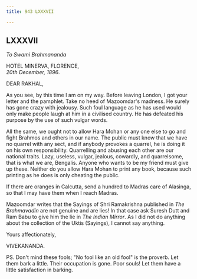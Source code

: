 ```yaml
---
title: 943 LXXXVII

---
```

  

  


## LXXXVII

*To Swami Brahmananda*

HOTEL MINERVA, FLORENCE,  
*20th December, 1896*.

DEAR RAKHAL,

As you see, by this time I am on my way. Before leaving London, I got
your letter and the pamphlet. Take no heed of Mazoomdar's madness. He
surely has gone crazy with jealousy. Such foul language as he has used
would only make people laugh at him in a civilised country. He has
defeated his purpose by the use of such vulgar words.

All the same, we ought not to allow Hara Mohan or any one else to go and
fight Brahmos and others in our name. The public must know that we have
no quarrel with any sect, and if anybody provokes a quarrel, he is doing
it on his own responsibility. Quarrelling and abusing each other are our
national traits. Lazy, useless, vulgar, jealous, cowardly, and
quarrelsome, that is what we are, Bengalis. Anyone who wants to be my
friend must give up these. Neither do you allow Hara Mohan to print any
book, because such printing as he does is only cheating the public.

If there are oranges in Calcutta, send a hundred to Madras care of
Alasinga, so that I may have them when I reach Madras.

Mazoomdar writes that the Sayings of Shri Ramakrishna published in *The
Brahmavadin* are not genuine and are lies! In that case ask Suresh Dutt
and Ram Babu to give him the lie in *The Indian Mirror*. As I did not do
anything about the collection of the Uktis (Sayings), I cannot say
anything. 

Yours affectionately,

VIVEKANANDA.

  
PS. Don't mind these fools; "No fool like an old fool" is the proverb.
Let them bark a little. Their occupation is gone. Poor souls! Let them
have a little satisfaction in barking.